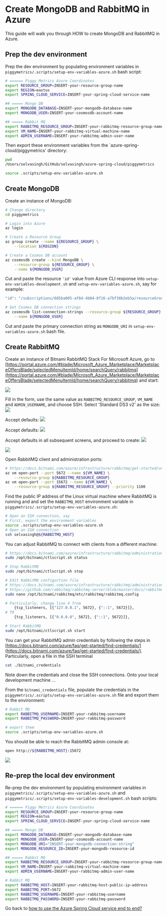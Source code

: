 # Create MongoDB and RabbitMQ in Azure

This guide will walk you through HOW to create MongoDB and RabbitMQ in Azure.

## Prep the dev environment

Prep the dev environment by populating environment variables in 
`piggymetrics/.scripts/setup-env-variables-azure.sh`
bash script:

```bash
# ====== Piggy Metrics Azure Coordinates
export RESOURCE_GROUP=INSERT-your-resource-group-name
export REGION=eastus
export SPRING_CLOUD_SERVICE=INSERT-your-spring-cloud-service-name

## ===== Mongo DB
export MONGODB_DATABASE=INSERT-your-mongodb-database-name
export MONGODB_USER=INSERT-your-cosmosdb-account-name

## ===== Rabbit MQ
export RABBITMQ_RESOURCE_GROUP=INSERT-your-rabbitmq-resource-group-name
export VM_NAME=INSERT-your-rabbitmq-virtual-machine-name
export ADMIN_USERNAME=INSERT-your-rabbitmq-admin-user-name
```

Then export these environment variables from the 
`azure-spring-cloud/piggymetrics' directory:

```bash
pwd
/Users/selvasingh/GitHub/selvasingh/azure-spring-cloud/piggymetrics

source .scripts/setup-env-variables-azure.sh
```

## Create MongoDB
Create an instance of MongoDB:
```bash
# Change directory
cd piggymetrics

# Login into Azure
az login

# Create a Resource Group
az group create --name ${RESOURCE_GROUP} \
    --location ${REGION}

# Create a Cosmos DB account
az cosmosdb create --kind MongoDB \
    --resource-group ${RESOURCE_GROUP} \
    --name ${MONGODB_USER}
```
Cut and paste the resource `'id'` value from Azure CLI response into `setup-env-variables-development.sh` and 
`setup-env-variables-azure.sh`, say for example:

```bash
"id": "/subscriptions/685ba005-af8d-4b04-8f16-a7bf38b2eb5a/resourceGroups/spring-cloud-0918/providers/Microsoft.DocumentDB/databaseAccounts/ ...
```

```bash
# Get Cosmos DB connection strings  
az cosmosdb list-connection-strings --resource-group ${RESOURCE_GROUP} \
    --name ${MONGODB_USER} 
```
Cut and paste the primary connection string as `MONGODB_URI` in `setup-env-variables-azure.sh` bash file. 

## Create RabbitMQ

Create an instance of Bitnami RabbitMQ Stack For Microsoft Azure, go to 
[https://portal.azure.com/#blade/Microsoft_Azure_Marketplace/MarketplaceOffersBlade/selectedMenuItemId/home/searchQuery/rabbitmq](https://portal.azure.com/#blade/Microsoft_Azure_Marketplace/MarketplaceOffersBlade/selectedMenuItemId/home/searchQuery/rabbitmq) 
and start:

![](../media/create-rabbitmq-on-azure-0.jpg)

Fill in the form, use the same value as `RABBITMQ_RESOURCE_GROUP`, 
`VM_NAME` and `ADMIN_USERNAME`, and choose SSH. Select 'Standard DS3 v2' as 
the size:
![](../media/create-rabbitmq-on-azure-1.jpg)

Accept defaults:
![](../media/create-rabbitmq-on-azure-1-b.jpg)

Accept defaults:
![](../media/create-rabbitmq-on-azure-2.jpg)

Accept defaults in all subsequent screens, and proceed to create:
![](../media/create-rabbitmq-on-azure-3.jpg)

![](../media/create-rabbitmq-on-azure-4.jpg)

Open RabbitMQ client and administration ports:
```bash
# https://docs.bitnami.com/azure/infrastructure/rabbitmq/get-started/understand-default-config/
az vm open-port --port 5672 --name ${VM_NAME} \
    --resource-group ${RABBITMQ_RESOURCE_GROUP}
az vm open-port --port 15672 --name ${VM_NAME} \
    --resource-group ${RABBITMQ_RESOURCE_GROUP} --priority 1100
```

Find the public IP address of the Linux virtual machine where RabbitMQ is running and 
and set the `RABBITMQ_HOST` environment variable in 
`piggymetrics/.scripts/setup-env-variables-azure.sh`:
```bash
# Open an SSH connection, say
# First, export the environment variables
source .scripts/setup-env-variables-azure.sh
# Open an SSH connection
ssh selvasingh@${RABBITMQ_HOST}
``` 

You can adjust RabbitMQ to connect with clients from a different machine:
```bash
# https://docs.bitnami.com/azure/infrastructure/rabbitmq/administration/control-services/
sudo /opt/bitnami/ctlscript.sh status

# Stop RabbitMQ
sudo /opt/bitnami/ctlscript.sh stop

# Edit RabbitMQ configurtion file
# https://docs.bitnami.com/azure/infrastructure/rabbitmq/administration/connect-remotely/
# https://github.com/rabbitmq/rabbitmq-server/blob/master/docs/rabbitmq.config.example
sudo nano /opt/bitnami/rabbitmq/etc/rabbitmq/rabbitmq.config

# Particularly, change line 4 from
    {tcp_listeners, [{"127.0.0.1", 5672}, {"::1", 5672}]},
# TO
    {tcp_listeners, [{"0.0.0.0", 5672}, {"::1", 5672}]},

# Start RabbitMQ
sudo /opt/bitnami/ctlscript.sh start
```

You can get your RabbitMQ admin credentials by following the steps in
[https://docs.bitnami.com/azure/faq/get-started/find-credentials/](https://docs.bitnami.com/azure/faq/get-started/find-credentials/).
Particularly, open a file in the SSH terminal

```bash
cat ./bitnami_credentials
```

Note down the credentials and close the SSH connections. Onto your local 
development machine ...

From the `bitnami_credentials` file, populate the credentials in 
the `piggymetrics/.scripts/setup-env-variables-azure.sh` file
and export them to the environment:
```bash
# Rabbit MQ
export RABBITMQ_USERNAME=INSERT-your-rabbitmq-username
export RABBITMQ_PASSWORD=INSERT-your-rabbitmq-password

# export them
source .scripts/setup-env-variables-azure.sh
```


You should be able to reach the RabbitMQ admin console at:
```bash
open http://${RABBITMQ_HOST}:15672
```

![](../media/rabbitmq-admin-console.jpg)

## Re-prep the local dev environment

Re-prep the dev environment by populating environment variables in 
`piggymetrics/.scripts/setup-env-variables-azure.sh` and
`piggymetrics/.scripts/setup-env-variables-development.sh`
bash scripts:

```bash
# ====== Piggy Metrics Azure Coordinates
export RESOURCE_GROUP=INSERT-your-resource-group-name
export REGION=eastus
export SPRING_CLOUD_SERVICE=INSERT-your-spring-cloud-service-name

## ===== Mongo DB
export MONGODB_DATABASE=INSERT-your-mongodb-database-name
export MONGODB_USER=INSERT-your-cosmosdb-account-name
export MONGODB_URI="INSERT-your-mongodb-connection-string"
export MONGODB_RESOURCE_ID=INSERT-your-mongodb-resource-id

## ===== Rabbit MQ
export RABBITMQ_RESOURCE_GROUP=INSERT-your-rabbitmq-resource-group-name
export VM_NAME=INSERT-your-rabbitmq-virtual-machine-name
export ADMIN_USERNAME=INSERT-your-rabbitmq-admin-user-name

# Rabbit MQ
export RABBITMQ_HOST=INSERT-your-rabbitmq-host-public-ip-address
export RABBITMQ_PORT=5672
export RABBITMQ_USERNAME=INSERT-your-rabbitmq-username
export RABBITMQ_PASSWORD=INSERT-your-rabbitmq-password

```

Go back to [how to use the Azure Spring Cloud service end to end?](https://github.com/azure-samples/azure-spring-cloud)
